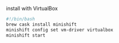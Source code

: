 install with VirtualBox
```bash
#!/bin/bash
brew cask install minishift
minishift config set vm-driver virtualbox
minishift start
```